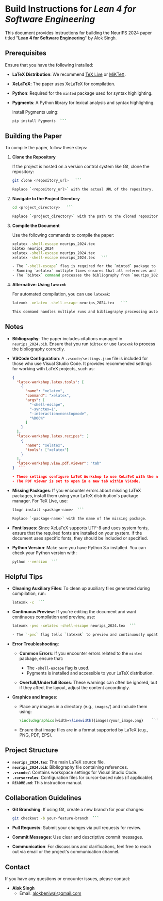 # Build Instructions for *Lean 4 for Software Engineering*

This document provides instructions for building the NeurIPS 2024 paper titled "**Lean 4 for Software Engineering**" by Alok Singh.

## Prerequisites

Ensure that you have the following installed:

- **LaTeX Distribution**: We recommend [TeX Live](https://www.tug.org/texlive/) or [MiKTeX](https://miktex.org/).
- **XeLaTeX**: The paper uses XeLaTeX for compilation.
- **Python**: Required for the `minted` package used for syntax highlighting.
- **Pygments**: A Python library for lexical analysis and syntax highlighting.

  Install Pygments using:
  ```bash
  pip install Pygments  ```

## Building the Paper

To compile the paper, follow these steps:

1. **Clone the Repository**

   If the project is hosted on a version control system like Git, clone the repository:
   ```bash
   git clone <repository_url>   ```

   Replace `<repository_url>` with the actual URL of the repository.

2. **Navigate to the Project Directory**
   ```bash
   cd <project_directory>   ```

   Replace `<project_directory>` with the path to the cloned repository.

3. **Compile the Document**

   Use the following commands to compile the paper:
   ```bash
   xelatex -shell-escape neurips_2024.tex
   bibtex neurips_2024
   xelatex -shell-escape neurips_2024.tex
   xelatex -shell-escape neurips_2024.tex   ```

   - The `-shell-escape` flag is required for the `minted` package to function properly.
   - Running `xelatex` multiple times ensures that all references and citations are updated correctly.
   - The `bibtex` command processes the bibliography from `neurips_2024.bib`.

4. **Alternative: Using `latexmk`**

   For automated compilation, you can use `latexmk`:
   ```bash
   latexmk -xelatex -shell-escape neurips_2024.tex   ```

   This command handles multiple runs and bibliography processing automatically.

## Notes

- **Bibliography**: The paper includes citations managed in `neurips_2024.bib`. Ensure that you run `bibtex` or use `latexmk` to process the bibliography correctly.

- **VSCode Configuration**: A `.vscode/settings.json` file is included for those who use Visual Studio Code. It provides recommended settings for working with LaTeX projects, such as:
  ```json:.vscode/settings.json
  {
    "latex-workshop.latex.tools": [
      {
        "name": "xelatex",
        "command": "xelatex",
        "args": [
          "-shell-escape",
          "-synctex=1",
          "-interaction=nonstopmode",
          "%DOC%"
        ]
      }
    ],
    "latex-workshop.latex.recipes": [
      {
        "name": "xelatex",
        "tools": ["xelatex"]
      }
    ],
    "latex-workshop.view.pdf.viewer": "tab"
  }  ```

  - These settings configure LaTeX Workshop to use XeLaTeX with the necessary flags.
  - The PDF viewer is set to open in a new tab within VSCode.

- **Missing Packages**: If you encounter errors about missing LaTeX packages, install them using your LaTeX distribution's package manager. For TeX Live, use:
  ```bash
  tlmgr install <package-name>  ```

  Replace `<package-name>` with the name of the missing package.

- **Font Issues**: Since XeLaTeX supports UTF-8 and uses system fonts, ensure that the required fonts are installed on your system. If the document uses specific fonts, they should be included or specified.

- **Python Version**: Make sure you have Python 3.x installed. You can check your Python version with:
  ```bash
  python --version  ```

## Helpful Tips

- **Cleaning Auxiliary Files**: To clean up auxiliary files generated during compilation, run:
  ```bash
  latexmk -c  ```

- **Continuous Preview**: If you're editing the document and want continuous compilation and preview, use:
  ```bash
  latexmk -pvc -xelatex -shell-escape neurips_2024.tex  ```

  - The `-pvc` flag tells `latexmk` to preview and continuously update the PDF as you save changes.

- **Error Troubleshooting**:

  - **Common Errors**: If you encounter errors related to the `minted` package, ensure that:

    - The `-shell-escape` flag is used.
    - Pygments is installed and accessible to your LaTeX distribution.

  - **Overfull/Underfull Boxes**: These warnings can often be ignored, but if they affect the layout, adjust the content accordingly.

- **Graphics and Images**:

  - Place any images in a directory (e.g., `images/`) and include them using:
    ```latex
    \includegraphics[width=\linewidth]{images/your_image.png}    ```

  - Ensure that image files are in a format supported by LaTeX (e.g., PNG, PDF, EPS).

## Project Structure

- **`neurips_2024.tex`**: The main LaTeX source file.
- **`neurips_2024.bib`**: Bibliography file containing references.
- **`.vscode/`**: Contains workspace settings for Visual Studio Code.
- **`.cursorrules`**: Configuration files for cursor-based rules (if applicable).
- **`README.md`**: This instruction manual.

## Collaboration Guidelines

- **Git Branching**: If using Git, create a new branch for your changes:
  ```bash
  git checkout -b your-feature-branch  ```

- **Pull Requests**: Submit your changes via pull requests for review.

- **Commit Messages**: Use clear and descriptive commit messages.

- **Communication**: For discussions and clarifications, feel free to reach out via email or the project's communication channel.

## Contact

If you have any questions or encounter issues, please contact:

- **Alok Singh**
  - Email: [alokbeniwal@gmail.com](mailto:alokbeniwal@gmail.com)
